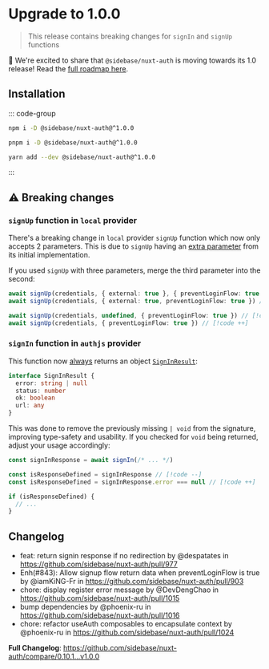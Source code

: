 # Upgrade to 1.0.0

> This release contains breaking changes for `signIn` and `signUp` functions

🎉 We're excited to share that `@sidebase/nuxt-auth` is moving towards its 1.0 release! Read the [full roadmap here](https://github.com/sidebase/nuxt-auth/issues/1028).

## Installation

::: code-group

```bash [npm]
npm i -D @sidebase/nuxt-auth@^1.0.0
```

```bash [pnpm]
pnpm i -D @sidebase/nuxt-auth@^1.0.0
```

```bash [yarn]
yarn add --dev @sidebase/nuxt-auth@^1.0.0
```

:::

## :warning: Breaking changes

### `signUp` function in `local` provider
There's a breaking change in `local` provider `signUp` function which now only accepts 2 parameters. This is due to `signUp` having an [extra parameter](https://github.com/sidebase/nuxt-auth/blob/4b3a5904c9e0d3bce6a6334bf4a463d4835d4a48/src/runtime/composables/local/useAuth.ts#L170) from its initial implementation.

If you used `signUp` with three parameters, merge the third parameter into the second:
```ts diff
await signUp(credentials, { external: true }, { preventLoginFlow: true }) // [!code --]
await signUp(credentials, { external: true, preventLoginFlow: true }) // [!code ++]

await signUp(credentials, undefined, { preventLoginFlow: true }) // [!code --]
await signUp(credentials, { preventLoginFlow: true }) // [!code ++]
```

### `signIn` function in `authjs` provider
This function now [always](https://github.com/sidebase/nuxt-auth/blob/07199b1ccf74577890cab224c2782c7f88a9a9b6/src/runtime/composables/authjs/useAuth.ts#L90) returns an object [`SignInResult`](https://github.com/sidebase/nuxt-auth/blob/07199b1ccf74577890cab224c2782c7f88a9a9b6/src/runtime/composables/authjs/useAuth.ts#L29-L34):

```ts
interface SignInResult {
  error: string | null
  status: number
  ok: boolean
  url: any
}
```

This was done to remove the previously missing `| void` from the signature, improving type-safety and usability. If you checked for `void` being returned, adjust your usage accordingly:

```ts diff
const signInResponse = await signIn(/* ... */)

const isResponseDefined = signInResponse // [!code --]
const isResponseDefined = signInResponse.error === null // [!code ++]

if (isResponseDefined) {
  // ...
}
```

## Changelog

* feat: return signin response if no redirection by @despatates in https://github.com/sidebase/nuxt-auth/pull/977
* Enh(#843): Allow signup flow return data when preventLoginFlow is true by @iamKiNG-Fr in https://github.com/sidebase/nuxt-auth/pull/903
* chore: display register error message by @DevDengChao in https://github.com/sidebase/nuxt-auth/pull/1015
* bump dependencies by @phoenix-ru in https://github.com/sidebase/nuxt-auth/pull/1016
* chore: refactor useAuth composables to encapsulate context by @phoenix-ru in https://github.com/sidebase/nuxt-auth/pull/1024

**Full Changelog**: https://github.com/sidebase/nuxt-auth/compare/0.10.1...v1.0.0
